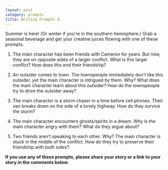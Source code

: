 ```yaml
---
layout: post
category: prompts
title: Writing Prompts 6
---
```


Summer is here! (Or winter if you're in the southern hemisphere.) Grab a seasonal beverage and get your creative juices flowing with one of these prompts.

<!--excerpt-->

1. The main character has been friends with Cameron for years. But now, they are on opposite sides of a larger conflict. What is this larger conflict? How does this end their friendship?

2. An outsider comes to town. The townspeople immediately don't like this outsider, yet the main character is intrigued by them. Why? What does the main character learn about this outsider? How do the townspeople try to drive the outsider away?

3. The main character is a storm chaser in a time before cell phones. Their van breaks down on the side of a lonely highway. How do they survive the storm?

4. The main character encounters ghosts/spirits in a dream. Why is the main character angry with them? What do they argue about?

5. Two friends aren't speaking to each other. Why? The main character is stuck in the middle of the conflict. How do they try to preserve their friendship with both sides?

**If you use any of these prompts, please share your story or a link to your story in the comments below.**
